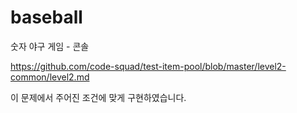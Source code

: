 # baseball
숫자 야구 게임 - 콘솔

https://github.com/code-squad/test-item-pool/blob/master/level2-common/level2.md

이 문제에서 주어진 조건에 맞게 구현하였습니다.
